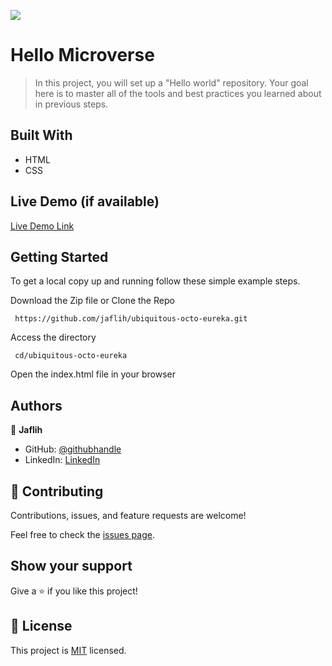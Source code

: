 ![](https://img.shields.io/badge/Microverse-blueviolet)

# Hello Microverse

> In this project, you will set up a "Hello world" repository. Your goal here is to master all of the tools and best practices you learned about in previous steps.

## Built With

- HTML
- CSS

## Live Demo (if available)

[Live Demo Link](https://jaflih.github.io/hello_microverse/)

## Getting Started

To get a local copy up and running follow these simple example steps.

Download the Zip file or Clone the Repo

```
 https://github.com/jaflih/ubiquitous-octo-eureka.git
```

Access the directory

```
 cd/ubiquitous-octo-eureka
```

Open the index.html file in your browser

## Authors

👤 **Jaflih**

- GitHub: [@githubhandle](https://github.com/jaflih)
- LinkedIn: [LinkedIn](https://www.linkedin.com/in/jaflih/)

## 🤝 Contributing

Contributions, issues, and feature requests are welcome!

Feel free to check the [issues page](../../issues/).

## Show your support

Give a ⭐️ if you like this project!

## 📝 License

This project is [MIT](./MIT.md) licensed.
